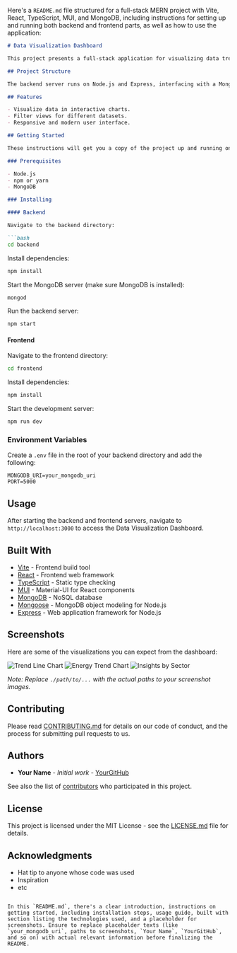 Here's a `README.md` file structured for a full-stack MERN project with Vite, React, TypeScript, MUI, and MongoDB, including instructions for setting up and running both backend and frontend parts, as well as how to use the application:

```markdown
# Data Visualization Dashboard

This project presents a full-stack application for visualizing data trends. It is built using the MERN stack with Vite, React, TypeScript, and MongoDB. The application includes a series of interactive charts, enabling insightful analysis across various metrics.

## Project Structure

The backend server runs on Node.js and Express, interfacing with a MongoDB database using Mongoose. The frontend is built with React and MUI, offering a responsive and modern UI/UX.

## Features

- Visualize data in interactive charts.
- Filter views for different datasets.
- Responsive and modern user interface.

## Getting Started

These instructions will get you a copy of the project up and running on your local machine for development and testing purposes.

### Prerequisites

- Node.js
- npm or yarn
- MongoDB

### Installing

#### Backend

Navigate to the backend directory:

```bash
cd backend
```

Install dependencies:

```bash
npm install
```

Start the MongoDB server (make sure MongoDB is installed):

```bash
mongod
```

Run the backend server:

```bash
npm start
```

#### Frontend

Navigate to the frontend directory:

```bash
cd frontend
```

Install dependencies:

```bash
npm install
```

Start the development server:

```bash
npm run dev
```

### Environment Variables

Create a `.env` file in the root of your backend directory and add the following:

```env
MONGODB_URI=your_mongodb_uri
PORT=5000
```

## Usage

After starting the backend and frontend servers, navigate to `http://localhost:3000` to access the Data Visualization Dashboard.

## Built With

- [Vite](https://vitejs.dev/) - Frontend build tool
- [React](https://reactjs.org/) - Frontend web framework
- [TypeScript](https://www.typescriptlang.org/) - Static type checking
- [MUI](https://mui.com/) - Material-UI for React components
- [MongoDB](https://www.mongodb.com/) - NoSQL database
- [Mongoose](https://mongoosejs.com/) - MongoDB object modeling for Node.js
- [Express](https://expressjs.com/) - Web application framework for Node.js

## Screenshots

Here are some of the visualizations you can expect from the dashboard:

![Trend Line Chart](./path/to/trend_line_chart.png)
![Energy Trend Chart](./path/to/energy_trend_chart.png)
![Insights by Sector](./path/to/pieChart.png)

_Note: Replace `./path/to/...` with the actual paths to your screenshot images._

## Contributing

Please read [CONTRIBUTING.md](CONTRIBUTING.md) for details on our code of conduct, and the process for submitting pull requests to us.

## Authors

- **Your Name** - *Initial work* - [YourGitHub](https://github.com/YourGitHub)

See also the list of [contributors](https://github.com/your_project/contributors) who participated in this project.

## License

This project is licensed under the MIT License - see the [LICENSE.md](LICENSE.md) file for details.

## Acknowledgments

- Hat tip to anyone whose code was used
- Inspiration
- etc
```

In this `README.md`, there's a clear introduction, instructions on getting started, including installation steps, usage guide, built with section listing the technologies used, and a placeholder for screenshots. Ensure to replace placeholder texts (like `your_mongodb_uri`, paths to screenshots, `Your Name`, `YourGitHub`, and so on) with actual relevant information before finalizing the README.
